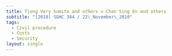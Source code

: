 ```yaml
---
title: Tjong Very Sumito and others v Chan Sing En and others
subtitle: "[2010] SGHC 344 / 22\_November\_2010"
tags:
  - Civil procedure
  - Costs
  - Security
layout: single
---
```


